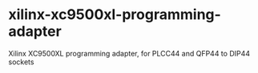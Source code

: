 # xilinx-xc9500xl-programming-adapter
Xilinx XC9500XL programming adapter, for PLCC44 and QFP44 to DIP44 sockets
